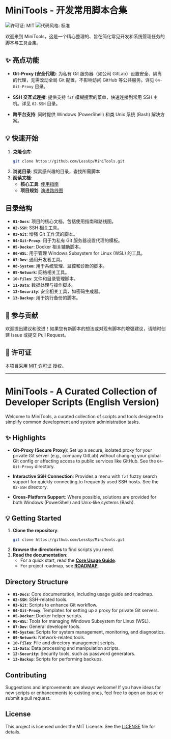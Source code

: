 # MiniTools - 开发常用脚本合集

![许可证: MIT](https://img.shields.io/badge/License-MIT-yellow.svg) ![代码风格: 标准](https://img.shields.io/badge/code%20style-standard-brightgreen.svg)

欢迎来到 MiniTools，这是一个精心整理的、旨在简化常见开发和系统管理任务的脚本与工具合集。

## ✨ 亮点功能

- **Git-Proxy (安全代理)**: 为私有 Git 服务器（如公司 GitLab）设置安全、隔离的代理，无需改动全局 Git 配置，不影响访问 GitHub 等公共服务。详见 `04-Git-Proxy` 目录。

- **SSH 交互式连接**: 提供支持 `fzf` 模糊搜索的菜单，快速连接到常用 SSH 主机。详见 `02-SSH` 目录。

- **跨平台支持**: 同时提供 Windows (PowerShell) 和类 Unix 系统 (Bash) 解决方案。

## 💡 快速开始

1.  **克隆仓库**:
    ```bash
    git clone https://github.com/LessUp/MiniTools.git
    ```
2.  **浏览目录**: 探索感兴趣的目录，查找所需脚本
3.  **阅读文档**:
    - **核心工具**: [使用指南](./01-Docs/USAGE.md)
    - **项目规划**: [演进路线图](./ROADMAP.md)

## 目录结构

- **`01-Docs`**: 项目的核心文档，包括使用指南和路线图。
- **`02-SSH`**: SSH 相关工具。
- **`03-Git`**: 增强 Git 工作流的脚本。
- **`04-Git-Proxy`**: 用于为私有 Git 服务器设置代理的模板。
- **`05-Docker`**: Docker 相关辅助脚本。
- **`06-WSL`**: 用于管理 Windows Subsystem for Linux (WSL) 的工具。
- **`07-Dev`**: 通用开发者工具。
- **`08-System`**: 用于系统管理、监控和诊断的脚本。
- **`09-Network`**: 网络相关工具。
- **`10-Files`**: 文件和目录管理脚本。
- **`11-Data`**: 数据处理与操作脚本。
- **`12-Security`**: 安全相关工具，如密码生成器。
- **`13-Backup`**: 用于执行备份的脚本。

## 🤝 参与贡献

欢迎提出建议和改进！如果您有新脚本的想法或对现有脚本的增强建议，请随时创建 Issue 或提交 Pull Request。

## 📜 许可证

本项目采用 [MIT 许可证](LICENSE) 授权。

---

# MiniTools - A Curated Collection of Developer Scripts (English Version)

Welcome to MiniTools, a curated collection of scripts and tools designed to simplify common development and system administration tasks.

## ✨ Highlights

- **Git-Proxy (Secure Proxy)**: Set up a secure, isolated proxy for your private Git server (e.g., company GitLab) without changing your global Git config or affecting access to public services like GitHub. See the `04-Git-Proxy` directory.

- **Interactive SSH Connection**: Provides a menu with `fzf` fuzzy search support for quickly connecting to frequently used SSH hosts. See the `02-SSH` directory.

- **Cross-Platform Support**: Where possible, solutions are provided for both Windows (PowerShell) and Unix-like systems (Bash).

## 💡 Getting Started

1.  **Clone the repository**:
    ```bash
    git clone https://github.com/LessUp/MiniTools.git
    ```
2.  **Browse the directories** to find scripts you need.
3.  **Read the documentation**:
    *   For a quick start, read the **[Core Usage Guide](./01-Docs/USAGE.md)**.
    *   For project roadmap, see **[ROADMAP](./ROADMAP.md)**.

## Directory Structure

- **`01-Docs`**: Core documentation, including usage guide and roadmap.
- **`02-SSH`**: SSH-related tools.
- **`03-Git`**: Scripts to enhance Git workflow.
- **`04-Git-Proxy`**: Templates for setting up a proxy for private Git servers.
- **`05-Docker`**: Docker helper scripts.
- **`06-WSL`**: Tools for managing Windows Subsystem for Linux (WSL).
- **`07-Dev`**: General developer tools.
- **`08-System`**: Scripts for system management, monitoring, and diagnostics.
- **`09-Network`**: Network-related tools.
- **`10-Files`**: File and directory management scripts.
- **`11-Data`**: Data processing and manipulation scripts.
- **`12-Security`**: Security tools, such as password generators.
- **`13-Backup`**: Scripts for performing backups.

## Contributing

Suggestions and improvements are always welcome! If you have ideas for new scripts or enhancements to existing ones, feel free to open an issue or submit a pull request.

## License

This project is licensed under the MIT License. See the [LICENSE](LICENSE) file for details.
